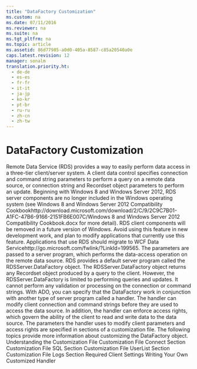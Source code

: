 ```yaml
---
title: "DataFactory Customization"
ms.custom: na
ms.date: 07/11/2016
ms.reviewer: na
ms.suite: na
ms.tgt_pltfrm: na
ms.topic: article
ms.assetid: 86d77985-a0d0-405a-8587-c85a20540a0e
caps.latest.revision: 12
manager: sonalm
translation.priority.ht: 
  - de-de
  - es-es
  - fr-fr
  - it-it
  - ja-jp
  - ko-kr
  - pt-br
  - ru-ru
  - zh-cn
  - zh-tw
---
```

# DataFactory Customization
<?xml version="1.0" encoding="utf-8"?>
<developerReferenceWithoutSyntaxDocument xmlns="http://ddue.schemas.microsoft.com/authoring/2003/5" xmlns:xlink="http://www.w3.org/1999/xlink" xmlns:xsi="http://www.w3.org/2001/XMLSchema-instance" xsi:schemaLocation="http://ddue.schemas.microsoft.com/authoring/2003/5 http://dduestorage.blob.core.windows.net/ddueschema/developer.xsd">
  <introduction>
    <para>Remote Data Service (RDS) provides a way to easily perform data access in a three-tier client/server system. A client data control specifies connection and command string parameters to perform a query on a remote data source, or connection string and <legacyLink xlink:href="ede1415f-c3df-4cc5-a05b-2576b2b84b60">Recordset</legacyLink> object parameters to perform an update.</para>
    <alert class="important">
      <para>Beginning with Windows 8 and Windows Server 2012, RDS server components are no longer included in the Windows operating system (see Windows 8 and <externalLink><linkText>Windows Server 2012 Compatibility Cookbook</linkText><linkUri>http://download.microsoft.com/download/2/C/9/2C9C7B01-A1FC-47B6-9166-2151FB6E007C/Windows 8 and Windows Server 2012 Compatibility Cookbook.docx</linkUri></externalLink> for more detail). RDS client components will be removed in a future version of Windows. Avoid using this feature in new development work, and plan to modify applications that currently use this feature. Applications that use RDS should migrate to <externalLink><linkText>WCF Data Service</linkText><linkUri>http://go.microsoft.com/fwlink/?LinkId=199565</linkUri></externalLink>.</para>
    </alert>
    <para>The parameters are passed to a server program, which performs the data-access operation on the remote data source. RDS provides a default server program called the <legacyLink xlink:href="e75240c2-b749-471e-b6ea-98cae232efbe">RDSServer.DataFactory</legacyLink> object. The <legacyBold>RDSServer.DataFactory</legacyBold> object returns any <legacyBold>Recordset</legacyBold> object produced by a query to the client.</para>
    <para>However, the <legacyBold>RDSServer.DataFactory</legacyBold> is limited to performing queries and updates. It cannot perform any validation or processing on the connection or command strings.</para>
    <para>With ADO, you can specify that the <legacyBold>DataFactory</legacyBold> work in conjunction with another type of server program called a <legacyItalic>handler</legacyItalic>. The handler can modify client connection and command strings before they are used to access the data source. In addition, the handler can enforce access rights, which govern the ability of the client to read and write data to the data source.</para>
    <para>The parameters the handler uses to modify client parameters and access rights are specified in sections of a customization file.</para>
    <para>The following topics provide more information about customizing the <legacyBold>DataFactory</legacyBold> object.  </para>
    <list class="bullet">
      <listItem>
        <para>             <legacyLink xlink:href="136f74bf-8d86-4a41-be66-c86cbcf81548">Understanding the Customization File</legacyLink>           </para>
      </listItem>
      <listItem>
        <para>             <legacyLink xlink:href="d50eb3cc-a822-486f-b80b-65bb50547ecd">Customization File Connect Section</legacyLink>           </para>
      </listItem>
      <listItem>
        <para>             <legacyLink xlink:href="e65c2871-9986-44ff-b8b7-7f5eda91b3fa">Customization File SQL Section</legacyLink>           </para>
      </listItem>
      <listItem>
        <para>             <legacyLink xlink:href="42e8ec20-eaac-4a95-8cb8-4bba93a75bcb">Customization File UserList Section</legacyLink>           </para>
      </listItem>
      <listItem>
        <para>             <legacyLink xlink:href="a368e264-865c-41ee-be00-d9097255c2ea">Customization File Logs Section</legacyLink>           </para>
      </listItem>
      <listItem>
        <para>             <legacyLink xlink:href="e776b4e3-fcc4-4bfb-a7e8-5ffae1d83833">Required Client Settings</legacyLink>           </para>
      </listItem>
      <listItem>
        <para>             <legacyLink xlink:href="d447712a-e123-47b5-a3a4-5d366cfe8d72">Writing Your Own Customized Handler</legacyLink>           </para>
      </listItem>
    </list>
  </introduction>
  <relatedTopics />
</developerReferenceWithoutSyntaxDocument>